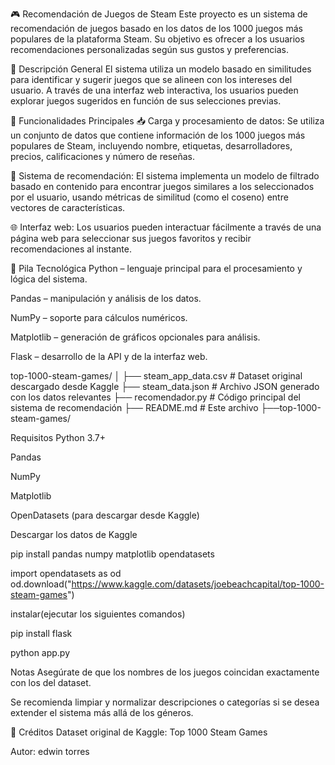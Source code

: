 🎮 Recomendación de Juegos de Steam
Este proyecto es un sistema de recomendación de juegos basado en los datos de los 1000 juegos más populares de la plataforma Steam. Su objetivo es ofrecer a los usuarios recomendaciones personalizadas según sus gustos y preferencias.


📌 Descripción General
El sistema utiliza un modelo basado en similitudes para identificar y sugerir juegos que se alineen con los intereses del usuario. A través de una interfaz web interactiva, los usuarios pueden explorar juegos sugeridos en función de sus selecciones previas.


🚀 Funcionalidades Principales
📥 Carga y procesamiento de datos:
Se utiliza un conjunto de datos que contiene información de los 1000 juegos más populares de Steam, incluyendo nombre, etiquetas, desarrolladores, precios, calificaciones y número de reseñas.


🧠 Sistema de recomendación:
El sistema implementa un modelo de filtrado basado en contenido para encontrar juegos similares a los seleccionados por el usuario, usando métricas de similitud (como el coseno) entre vectores de características.


🌐 Interfaz web:
Los usuarios pueden interactuar fácilmente a través de una página web para seleccionar sus juegos favoritos y recibir recomendaciones al instante.


🧰 Pila Tecnológica
Python – lenguaje principal para el procesamiento y lógica del sistema.

Pandas – manipulación y análisis de los datos.

NumPy – soporte para cálculos numéricos.

Matplotlib – generación de gráficos opcionales para análisis.

Flask – desarrollo de la API y de la interfaz web.


top-1000-steam-games/
│
├── steam_app_data.csv       # Dataset original descargado desde Kaggle
├── steam_data.json          # Archivo JSON generado con los datos relevantes
├── recomendador.py          # Código principal del sistema de recomendación
├── README.md                # Este archivo
├──top-1000-steam-games/

Requisitos
Python 3.7+

Pandas

NumPy

Matplotlib

OpenDatasets (para descargar desde Kaggle)




Descargar los datos de Kaggle

pip install pandas numpy matplotlib opendatasets

import opendatasets as od
od.download("https://www.kaggle.com/datasets/joebeachcapital/top-1000-steam-games")

instalar(ejecutar los siguientes comandos)

pip install flask

python app.py


 Notas
Asegúrate de que los nombres de los juegos coincidan exactamente con los del dataset.

Se recomienda limpiar y normalizar descripciones o categorías si se desea extender el sistema más allá de los géneros.

📖 Créditos
Dataset original de Kaggle: Top 1000 Steam Games

Autor: edwin torres
